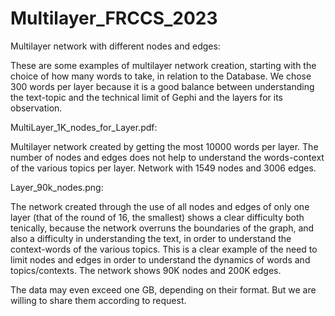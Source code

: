 # Multilayer_FRCCS_2023
Multilayer network with different nodes and edges:

These are some examples of multilayer network creation, starting with the choice of how many words to take, in relation to the Database. 
We chose 300 words per layer because it is a good balance between understanding the text-topic and the technical limit of Gephi and the layers for its observation. 


MultiLayer_1K_nodes_for_Layer.pdf:

Multilayer network created by getting the most 10000 words per layer. 
The number of nodes and edges does not help to understand the words-context of the various topics per layer. 
Network with 1549 nodes and 3006 edges.


Layer_90k_nodes.png:

The network created through the use of all nodes and edges of only one layer (that of the round of 16, the smallest) shows a clear difficulty both tenically, because the network overruns the boundaries of the graph, and also a difficulty in understanding the text, in order to understand the context-words of the various topics. 
This is a clear example of the need to limit nodes and edges in order to understand the dynamics of words and topics/contexts. 
The network shows 90K nodes and 200K edges.

The data may even exceed one GB, depending on their format. 
But we are willing to share them according to request. 
